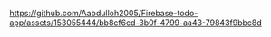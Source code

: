

https://github.com/Aabdulloh2005/Firebase-todo-app/assets/153055444/bb8cf6cd-3b0f-4799-aa43-79843f9bbc8d

